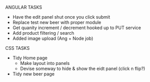 ANGULAR TASKS
* Have the edit panel shut once you click submit
* Replace test new beer with proper module
* Get quanity increment / decrement hooked up to PUT service
* Add product filtering / search
* Added image upload (Ang + Node job)


CSS TASKS
* Tidy Home page
	- Make layout into panels
	- Devise someway to hide & show the eidt panel (click n flip?)
* Tidy new beer page

